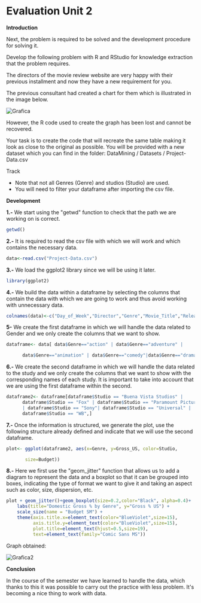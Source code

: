# Evaluation Unit 2

**Introduction**

Next, the problem is required to be solved and the development procedure for solving it.

Develop the following problem with R and RStudio for knowledge extraction
that the problem requires.

The directors of the movie review website are very happy with their previous installment and now they have a new requirement for you.

The previous consultant had created a chart for them which is illustrated in the image below.

![Grafica](/home/german/Apex/germanns/mineria/Data_Mining/Evaluation/127630004_391015135674608_5010534013072660560_n.png)

However, the R code used to create the graph has been lost and cannot be recovered.

Your task is to create the code that will recreate the same table making it look as close to the original as possible.
You will be provided with a new dataset which you can find in the folder:
DataMining / Datasets / Project-Data.csv

Track
- Note that not all Genres (Genre) and studios (Studio) are used.
- You will need to filter your dataframe after importing the csv file.

**Development**


**1.-** We start using the "getwd" function to check that the path we are working on is correct.

```r
getwd()
```

**2.-** It is required to read the csv file with which we will work and which contains the necessary data. 

```r
data<-read.csv("Project-Data.csv")
```

**3.-** We load the ggplot2 library since we will be using it later.

```r
library(ggplot2)
```

**4.-** We build the data within a dataframe by selecting the columns that contain the data with which we are going to work and thus avoid working with unnecessary data.

```r
colnames(data)<-c("Day_of_Week","Director","Genre","Movie_Title","Release_Date","Studio","Adjusted_Gross","Budget","Gross","IMDb_Rating","MovieLens_Rating","Overseas_M","Overseas","Profit_M","Profit","Runtime","US","Gross_US")
```

**5-**  We create the first dataframe in which we will handle the data related to Gender and we only create the columns that we want to show.

```r
dataframe<- data[ data$Genre=="action" | data$Genre=="adventure" |                                                                                                              

      data$Genre=="animation" | data$Genre=="comedy"|data$Genre=="drama",]
```

**6.-**  We create the second dataframe in which we will handle the data related to the study and we only create the columns that we want to show with the corresponding names of each study. It is important to take into account that we are using the first dataframe within the second.

```r
dataframe2<- dataframe[dataframe$Studio == "Buena Vista Studios" |                   
      dataframe$Studio == "Fox" | dataframe$Studio == "Paramount Pictures" 
      | dataframe$Studio == "Sony"| dataframe$Studio == "Universal" |          
      dataframe$Studio == "WB",]
```

**7.-** Once the information is structured, we generate the plot, use the following structure already defined and indicate that we will use the second dataframe.

```r
plot<- ggplot(dataframe2, aes(x=Genre, y=Gross_US, color=Studio,    

       size=Budget))
```

**8.-**  Here we first use the "geom_jitter" function that allows us to add a diagram to represent the data and a boxplot so that it can be grouped into boxes, indicating the type of format we want to give it and taking an aspect such as color, size, dispersion, etc.

```r
plot + geom_jitter()+geom_boxplot(size=0.2,color="Black", alpha=0.4)+
    labs(title="Domestic Gross % by Genre", y="Gross % US") +     
    scale_size(name = "Budget SM") + 
    theme(axis.title.x=element_text(color="BlueViolet",size=15),
          axis.title.y=element_text(color="BlueViolet",size=15),
          plot.title=element_text(hjust=0.5,size=19),
          text=element_text(family="Comic Sans MS"))
```

Graph obtained:

![Grafica2](/home/german/Apex/germanns/mineria/Data_Mining/Evaluation/127785714_363567004602835_3119086932602925738_n.png "Grafica2")

**Conclusion**

In the course of the semester we have learned to handle the data, which thanks to this it was possible to carry out the practice with less problem. It's becoming a nice thing to work with data.